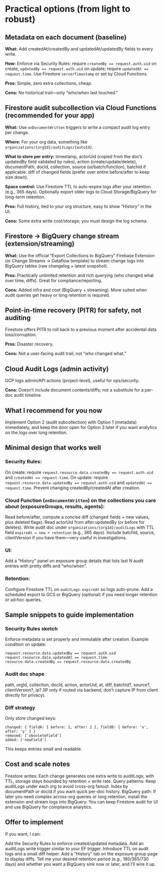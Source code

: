 # Practical options (from light to robust)

## Metadata on each document (baseline)
**What:** Add createdAt/createdBy and updatedAt/updatedBy fields to every write.

**How:**
Enforce via Security Rules: require `createdBy == request.auth.uid` on create, `updatedBy == request.auth.uid` on update; require `updatedAt == request.time`.
Use Firestore `serverTimestamp` or set by Cloud Functions.

**Pros:** Simple, zero extra collections, cheap.

**Cons:** No historical trail—only “who/when last touched.”

## Firestore audit subcollection via Cloud Functions (recommended for your app)
**What:** Use `onDocumentWritten` triggers to write a compact audit log entry per change.

**Where:** For your org data, something like `organizations/{orgId}/auditLogs/{autoId}`.

**What to store per entry:**
timestamp, actorUid (copied from the doc’s updatedBy field validated by rules), action (create/update/delete), documentPath, docId, collection, source (ui/batch/function), batchId if applicable.
diff of changed fields (prefer over entire before/after to keep size down).

**Space control:**
Use Firestore TTL to auto-expire logs after your retention (e.g., 365 days).
Optionally export older logs to Cloud Storage/BigQuery for long-term retention.

**Pros:** Full history, tied to your org structure, easy to show “History” in the UI.

**Cons:** Some extra write cost/storage; you must design the log schema.

## Firestore → BigQuery change stream (extension/streaming)
**What:** Use the official “Export Collections to BigQuery” Firebase Extension (or Change Streams → Dataflow template) to stream change logs into BigQuery tables (raw changelog + latest snapshot).

**Pros:** Practically unlimited retention and rich querying (who changed what over time, diffs). Great for compliance/reporting.

**Cons:** Added infra and cost (BigQuery + streaming). More suited when audit queries get heavy or long retention is required.

## Point-in-time recovery (PITR) for safety, not auditing
Firestore offers PITR to roll back to a previous moment after accidental data loss/corruption.

**Pros:** Disaster recovery.

**Cons:** Not a user-facing audit trail; not “who changed what.”

## Cloud Audit Logs (admin activity)
GCP logs admin/API actions (project-level), useful for ops/security.

**Cons:** Doesn’t include document contents/diffs; not a substitute for a per-doc audit timeline.

## What I recommend for you now
Implement Option 2 (audit subcollection) with Option 1 (metadata) immediately, and keep the door open for Option 3 later if you want analytics on the logs over long retention.

## Minimal design that works well
### Security Rules:
On create: require `request.resource.data.createdBy == request.auth.uid` and `createdAt == request.time`.
On update: require `request.resource.data.updatedBy == request.auth.uid` and `updatedAt == request.time`.
Prevent changing createdBy/createdAt after creation.

### Cloud Function (`onDocumentWritten`) on the collections you care about (exposureGroups, results, agents):
Read before/after, compute a concise diff (changed fields + new values, plus deleted flags).
Read actorUid from after.updatedBy (or before for deletes).
Write audit doc under `organizations/{orgId}/auditLogs` with TTL field `expireAt = now + retention` (e.g., 365 days).
Include batchId, source, clientVersion if you have them—very useful in investigations.

### UI:
Add a “History” panel on exposure group details that lists last N audit entries with pretty diffs and “who/when”.

### Retention:
Configure Firestore TTL on `auditLogs.expireAt` so logs auto-prune.
Add a scheduled export to GCS or BigQuery (optional) if you need longer retention or ad‑hoc queries.

## Sample snippets to guide implementation
### Security Rules sketch

Enforce metadata is set properly and immutable after creation.
Example condition on update:

```
request.resource.data.updatedBy == request.auth.uid
request.resource.data.updatedAt == request.time
resource.data.createdBy == request.resource.data.createdBy
```

### Audit doc shape

path, orgId, collection, docId, action, actorUid, at, diff, batchId?, source?, clientVersion?, ip? (IP only if routed via backend; don’t capture IP from client directly for privacy).

### Diff strategy

Only store changed keys:

```
changed: { fieldA: { before: 1, after: 2 }, fieldB: { before: 'x', after: 'y' } }
removed: ['obsoleteField']
added: ['newField']
```

This keeps entries small and readable.

## Cost and scale notes
Firestore writes: Each change generates one extra write to auditLogs; with TTL, storage stays bounded by retention × write rate.
Query patterns: Keep auditLogs under each org to avoid cross-org fanout. Index by documentPath or docId if you want quick per-doc history.
BigQuery path: If later you need complex across-org queries or long retention, install the extension and stream logs into BigQuery. You can keep Firestore audit for UI and use BigQuery for compliance analytics.

## Offer to implement
If you want, I can:

Add the Security Rules to enforce created/updated metadata.
Add an auditLogs write trigger similar to your EF trigger.
Introduce TTL on audit logs and a small diff helper.
Add a “History” tab on the exposure group page to display diffs.
Tell me your desired retention period (e.g., 180/365/730 days) and whether you want a BigQuery sink now or later, and I’ll wire it up.